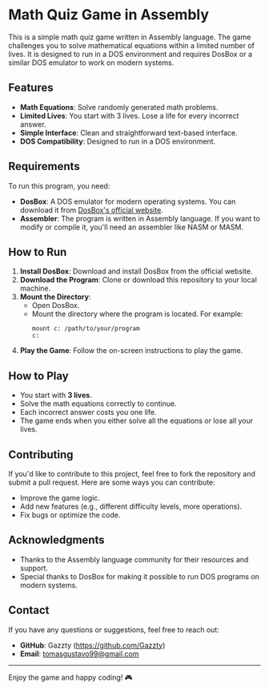 # Math Quiz Game in Assembly

This is a simple math quiz game written in Assembly language. The game challenges you to solve mathematical equations within a limited number of lives. It is designed to run in a DOS environment and requires DosBox or a similar DOS emulator to work on modern systems.

## Features
- **Math Equations**: Solve randomly generated math problems.
- **Limited Lives**: You start with 3 lives. Lose a life for every incorrect answer.
- **Simple Interface**: Clean and straightforward text-based interface.
- **DOS Compatibility**: Designed to run in a DOS environment.

## Requirements
To run this program, you need:
- **DosBox**: A DOS emulator for modern operating systems. You can download it from [DosBox's official website](https://www.dosbox.com/).
- **Assembler**: The program is written in Assembly language. If you want to modify or compile it, you'll need an assembler like NASM or MASM.

## How to Run
1. **Install DosBox**: Download and install DosBox from the official website.
2. **Download the Program**: Clone or download this repository to your local machine.
3. **Mount the Directory**:
   - Open DosBox.
   - Mount the directory where the program is located. For example:
     ```
     mount c: /path/to/your/program
     c:
     ```
5. **Play the Game**: Follow the on-screen instructions to play the game.

## How to Play
- You start with **3 lives**.
- Solve the math equations correctly to continue.
- Each incorrect answer costs you one life.
- The game ends when you either solve all the equations or lose all your lives.

## Contributing
If you'd like to contribute to this project, feel free to fork the repository and submit a pull request. Here are some ways you can contribute:
- Improve the game logic.
- Add new features (e.g., different difficulty levels, more operations).
- Fix bugs or optimize the code.

## Acknowledgments
- Thanks to the Assembly language community for their resources and support.
- Special thanks to DosBox for making it possible to run DOS programs on modern systems.

## Contact
If you have any questions or suggestions, feel free to reach out:
- **GitHub**: Gazzty (https://github.com/Gazzty)
- **Email**: tomasgustavo99@gmail.com

---

Enjoy the game and happy coding! 🎮
